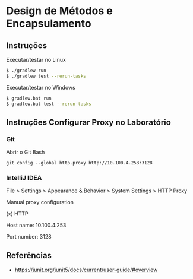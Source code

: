 # Design de Métodos e Encapsulamento

## Instruções

Executar/testar no Linux
```bash
$ ./gradlew run
$ ./gradlew test --rerun-tasks
```

Executar/testar no Windows
```bash
$ gradlew.bat run
$ gradlew.bat test --rerun-tasks
```


## Instruções Configurar Proxy no Laboratório

### Git
Abrir o Git Bash
```
git config --global http.proxy http://10.100.4.253:3128
```

### IntelliJ IDEA

File > Settings > Appearance & Behavior > System Settings > HTTP Proxy

Manual proxy configuration

(x) HTTP

Host name: 10.100.4.253

Port number: 3128

## Referências
- https://junit.org/junit5/docs/current/user-guide/#overview

